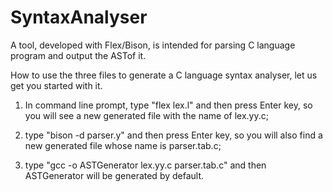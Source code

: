 SyntaxAnalyser
==============

A tool, developed with Flex/Bison, is intended for parsing C language program and output the ASTof it. 



How to use the three files to generate a C language syntax analyser, let us get you started with it.

1. In command line prompt, type "flex lex.l" and then press Enter key, so you will see a new generated file with the name of lex.yy.c;

2. type "bison -d parser.y" and then press Enter key, so you will also find a new generated file whose name is parser.tab.c;

3. type "gcc -o ASTGenerator lex.yy.c parser.tab.c" and then ASTGenerator will be generated by default.

